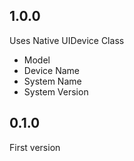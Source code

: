 1.0.0
-----

Uses Native UIDevice Class

+ Model
+ Device Name
+ System Name
+ System Version


0.1.0
-----

First version
